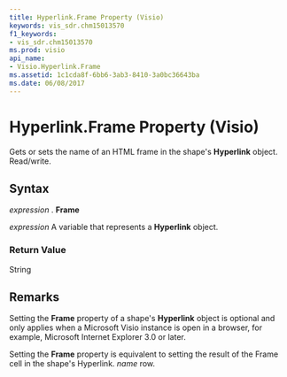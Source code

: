 ```yaml
---
title: Hyperlink.Frame Property (Visio)
keywords: vis_sdr.chm15013570
f1_keywords:
- vis_sdr.chm15013570
ms.prod: visio
api_name:
- Visio.Hyperlink.Frame
ms.assetid: 1c1cda8f-6bb6-3ab3-8410-3a0bc36643ba
ms.date: 06/08/2017
---
```



# Hyperlink.Frame Property (Visio)

Gets or sets the name of an HTML frame in the shape's **Hyperlink** object. Read/write.


## Syntax

 _expression_ . **Frame**

 _expression_ A variable that represents a **Hyperlink** object.


### Return Value

String


## Remarks

Setting the **Frame** property of a shape's **Hyperlink** object is optional and only applies when a Microsoft Visio instance is open in a browser, for example, Microsoft Internet Explorer 3.0 or later.

Setting the **Frame** property is equivalent to setting the result of the Frame cell in the shape's Hyperlink. _name_ row.


